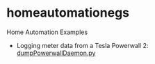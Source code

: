 # homeautomationegs
Home Automation Examples

* Logging meter data from a Tesla Powerwall 2: [dumpPowerwallDaemon.py](powerwall/dumpPowerwallDaemon.py)

